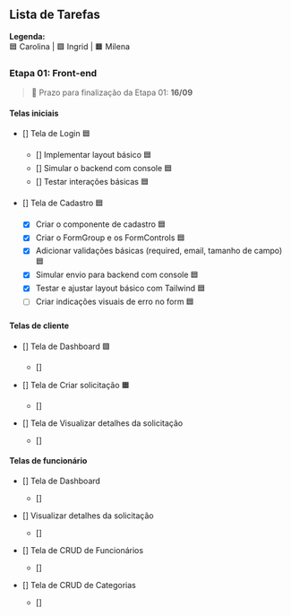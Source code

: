 ## Lista de Tarefas

**Legenda:**  
🟦 Carolina | 🟩 Ingrid | 🟧 Milena

### Etapa 01: Front-end 

> 📅 Prazo para finalização da Etapa 01: **16/09**

#### Telas iniciais
- [] Tela de Login 🟦
  - [] Implementar layout básico 🟦
  - [] Simular o backend com console 🟦
  - [] Testar interações básicas 🟦

- [] Tela de Cadastro 🟦
  - [x] Criar o componente de cadastro 🟦
  - [x] Criar o FormGroup e os FormControls 🟦
  - [x] Adicionar validações básicas (required, email, tamanho de campo) 🟦
  - [x] Simular envio para backend com console 🟦
  - [x] Testar e ajustar layout básico com Tailwind 🟦
  - [ ] Criar indicações visuais de erro no form 🟦

#### Telas de cliente
- [] Tela de Dashboard 🟩
  - []  

- [] Tela de Criar solicitação 🟧
  - []  

- [] Tela de Visualizar detalhes da solicitação
  - [] 

#### Telas de funcionário
- [] Tela de Dashboard
  - [] 

- [] Visualizar detalhes da solicitação
  - [] 

- [] Tela de CRUD de Funcionários
  - [] 

- [] Tela de CRUD de Categorias
  - [] 